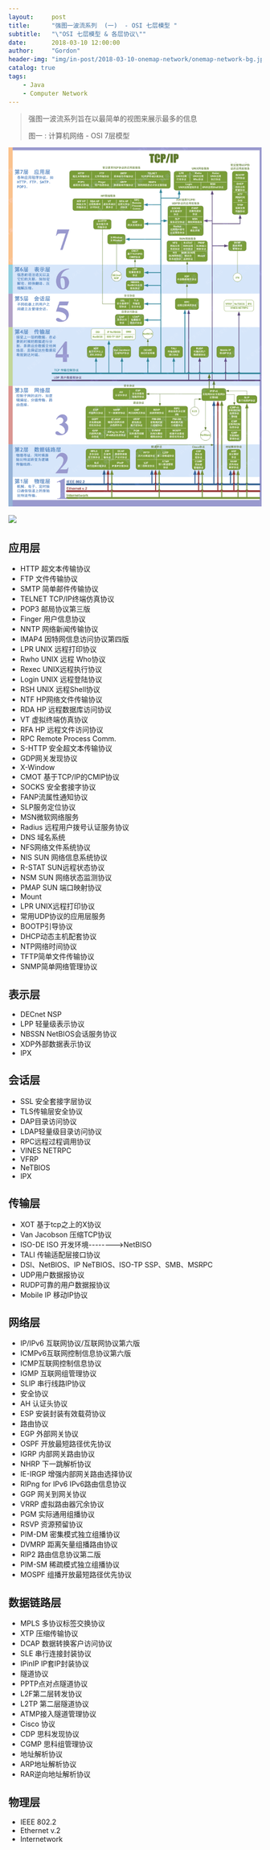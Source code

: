 ```yaml
---
layout:     post
title:      "强图一波流系列  (一)  - OSI 七层模型 "
subtitle:   "\"OSI 七层模型 & 各层协议\""
date:       2018-03-10 12:00:00
author:     "Gordon"
header-img: "img/in-post/2018-03-10-onemap-network/onemap-network-bg.jpg"
catalog: true
tags:
    - Java
    - Computer Network
---
```



> 强图一波流系列旨在以最简单的视图来展示最多的信息
> 
> 图一 : 计算机网络 - OSI 7层模型

![](/img/in-post/2018-03-10-onemap-network/onemap-network-main.jpg)

![](/img/in-post/2018-03-10-onemap-network/onemap-network-xmind.png)

## 应用层
* HTTP 超文本传输协议
* FTP 文件传输协议
* SMTP 简单邮件传输协议
* TELNET TCP/IP终端仿真协议
* POP3 邮局协议第三版
* Finger 用户信息协议
* NNTP 网络新闻传输协议
* IMAP4 因特网信息访问协议第四版
* LPR UNIX 远程打印协议
* Rwho UNIX 远程 Who协议
* Rexec UNIX远程执行协议
* Login UNIX 远程登陆协议
* RSH UNIX 远程Shell协议
* NTF HP网络文件传输协议
* RDA HP 远程数据库访问协议
* VT 虚拟终端仿真协议
* RFA HP 远程文件访问协议
* RPC Remote Process Comm.
* S-HTTP 安全超文本传输协议
* GDP网关发现协议
* X-Window
* CMOT 基于TCP/IP的CMIP协议
* SOCKS 安全套接字协议
* FANP流属性通知协议
* SLP服务定位协议
* MSN微软网络服务
* Radius 远程用户拨号认证服务协议
* DNS 域名系统
* NFS网络文件系统协议
* NIS SUN 网络信息系统协议
* R-STAT SUN远程状态协议
* NSM SUN 网络状态监测协议
* PMAP SUN 端口映射协议
* Mount
* LPR UNIX远程打印协议
* 常用UDP协议的应用层服务
* BOOTP引导协议
* DHCP动态主机配套协议
* NTP网络时间协议
* TFTP简单文件传输协议
* SNMP简单网络管理协议

## 表示层
* DECnet NSP
* LPP 轻量级表示协议
* NBSSN NetBIOS会话服务协议
* XDP外部数据表示协议
* IPX

## 会话层
* SSL 安全套接字层协议
* TLS传输层安全协议
* DAP目录访问协议
* LDAP轻量级目录访问协议
* RPC远程过程调用协议
* VINES NETRPC
* VFRP
* NeTBIOS
* IPX

## 传输层
* XOT 基于tcp之上的X协议
* Van Jacobson 压缩TCP协议
* ISO-DE ISO 开发环境-------->NetBISO
* TALI 传输适配层接口协议
* DSI、NetBIOS、IP NeTBIOS、ISO-TP SSP、SMB、MSRPC
* UDP用户数据报协议
* RUDP可靠的用户数据报协议
* Mobile IP 移动IP协议

## 网络层
* IP/IPv6 互联网协议/互联网协议第六版
* ICMPv6互联网控制信息协议第六版
* ICMP互联网控制信息协议
* IGMP 互联网组管理协议
* SLIP 串行线路IP协议
* 安全协议
* AH 认证头协议
* ESP 安装封装有效载荷协议
* 路由协议
* EGP 外部网关协议
* OSPF 开放最短路径优先协议
* IGRP 内部网关路由协议
* NHRP 下一跳解析协议
* IE-IRGP 增强内部网关路由选择协议
* RIPng for IPv6 IPv6路由信息协议
* GGP 网关到网关协议
* VRRP 虚拟路由器冗余协议
* PGM 实际通用组播协议
* RSVP 资源预留协议
* PIM-DM 密集模式独立组播协议
* DVMRP 距离矢量组播路由协议
* RIP2 路由信息协议第二版
* PIM-SM 稀疏模式独立组播协议
* MOSPF 组播开放最短路径优先协议

## 数据链路层
* MPLS 多协议标签交换协议
* XTP 压缩传输协议
* DCAP 数据转换客户访问协议
* SLE 串行连接封装协议
* IPinIP IP套IP封装协议
* 隧道协议
* PPTP点对点隧道协议
* L2F第二层转发协议
* L2TP 第二层隧道协议
* ATMP接入隧道管理协议
* Cisco 协议
* CDP 思科发现协议
* CGMP 思科组管理协议
* 地址解析协议
* ARP地址解析协议
* RAR逆向地址解析协议

## 物理层
* IEEE 802.2
* Ethernet v.2
* Internetwork